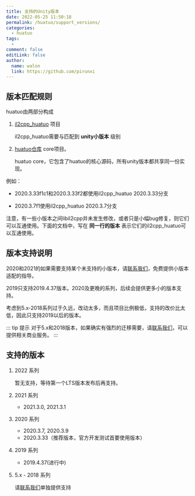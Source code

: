 ```yaml
---
title: 支持的Unity版本
date: 2022-05-25 11:50:18
permalink: /huatuo/support_versions/
categories:
  - huatuo
tags:
  - 
comment: false
editLink: false
author: 
  name: walon
  link: https://github.com/pirunxi
---
```

## 版本匹配规则

huatuo由两部分构成

1. [il2cpp_huatuo](https://github.com/pirunxi/il2cpp_huatuo) 项目

    il2cpp_huatuo需要与匹配到 **unity小版本** 级别

2. [huatuo仓库](https://github.com/focus-creative-games/huatuo) core项目。 

    huatuo core，它包含了huatuo的核心源码，所有unity版本都共享同一份实现。

例如：

- 2020.3.33f1c1和2020.3.33f2都使用il2cpp_huatuo 2020.3.33分支

- 2020.3.7f1使用il2cpp_huatuo 2020.3.7分支
    

注意，有一些小版本之间libil2cpp并未发生修改，或者只是小幅bug修复，则它们可以互通使用。下面的文档中，写在 **同一行的版本** 表示它们的il2cpp_huatuo可以互通使用。

## 版本支持说明

2020和2021的如果需要支持某个未支持的小版本，请[联系我们](/about/)，免费提供小版本适配的指导。

2019只支持2019.4.37版本。2020及更晚的系列，后续会提供更多小的版本支持。

考虑到5.x-2018系列过于久远，改动太多，而且项目比例极低，支持的改价比太低，因此只支持2019以后的版本。

::: tip 提示
对于5.x和2018版本，如果确实有强烈的迁移需要，请[联系我们](/about/)，可以提供相关商业服务。
:::
## 支持的版本

1. 2022 系列

    暂无支持，等待第一个LTS版本发布后再支持。

2. 2021 系列

    - 2021.3.0, 2021.3.1

3. 2020 系列

    - 2020.3.7, 2020.3.9
    - 2020.3.33（推荐版本，官方开发测试首要使用版本）

4. 2019 系列

    - 2019.4.37(进行中)

5. 5.x - 2018 系列

    请[联系我们](/about)单独提供支持




